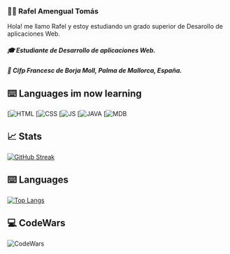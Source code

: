 ### 👨‍💻 Rafel Amengual Tomás

  Hola! me llamo Rafel y estoy estudiando un grado superior de Desarollo de aplicaciones Web.
  
##### 🎓 Estudiante de Desarrollo de aplicaciones Web.
##### 🏫 Cifp Francesc de Borja Moll, Palma de Mallorca, España.

## ⌨️ Languages im now learning
[![HTML](https://img.shields.io/badge/HTML5-E34F26?style=for-the-badge&logo=html5&logoColor=white)
[![CSS](https://img.shields.io/badge/CSS3-1572B6?style=for-the-badge&logo=css3&logoColor=white)
[![JS](https://img.shields.io/badge/JavaScript-F7DF1E?style=for-the-badge&logo=javascript&logoColor=black)
[![JAVA](https://img.shields.io/badge/Java-ED8B00?style=for-the-badge&logo=openjdk&logoColor=white)
[![MDB](https://img.shields.io/badge/MariaDB-003545?style=for-the-badge&logo=mariadb&logoColor=white)

## 📈 Stats
[![GitHub Streak](https://streak-stats.demolab.com?user=RafelAm&theme=github-dark-blue&hide_border=true&locale=es&date_format=j%20M%5B%20Y%5D)](https://git.io/streak-stats)

## ⌨️ Languages
[![Top Langs](https://github-readme-stats.vercel.app/api/top-langs/?username=RafelAm&hide_progress=true&theme=dark)](https://github.com/RafelAm/github-readme-stats)

## 💻 CodeWars
![CodeWars](https://www.codewars.com/users/RafelAm/badges/large)

<!--
**RafelAm/RafelAm** is a ✨ _special_ ✨ repository because its `README.md` (this file) appears on your GitHub profile.

Here are some ideas to get you started:

- 🔭 I’m currently working on ...
- 🌱 I’m currently learning ...
- 👯 I’m looking to collaborate on ...
- 🤔 I’m looking for help with ...
- 💬 Ask me about ...
- 📫 How to reach me: ...
- 😄 Pronouns: ...
- ⚡ Fun fact: ...
-->
